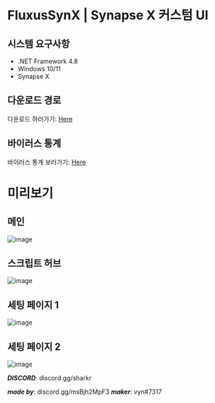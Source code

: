 # FluxusSynX | Synapse X 커스텀 UI

## 시스템 요구사항
 - .NET Framework 4.8
 - Windows 10/11
 - Synapse X

## 다운로드 경로
다운로드 하러가기: [Here](https://github.com/sharkU1/FluxusSynX/releases/tag/FluxusSynX)

## 바이러스 통계
바이러스 통계 보러가기: [Here](https://www.virustotal.com/gui/file-analysis/YWU3NDA3NmVjMTRmNjU1OGJhZmEwMTlhZThiNTcxMTc6MTY1MjU1NTAxMg==)

# 미리보기
## 메인
![image](https://cdn.discordapp.com/attachments/949873678185803777/975095439462400060/unknown.png)
## 스크립트 허브
![image](https://media.discordapp.net/attachments/949873678185803777/975095459238527056/unknown.png)
## 세팅 페이지 1
![image](https://media.discordapp.net/attachments/949873678185803777/975095484995731496/unknown.png)
## 세팅 페이지 2
![image](https://media.discordapp.net/attachments/949873678185803777/975095503282901062/unknown.png)

***DISCORD***: discord.gg/sharkr


***made by***: discord.gg/msBjh2MpF3
***maker***: vyn#7317

